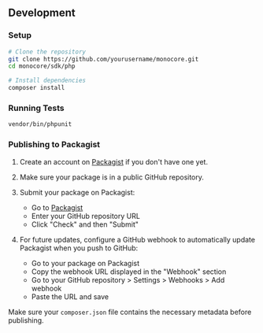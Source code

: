 ## Development

### Setup

```bash
# Clone the repository
git clone https://github.com/yourusername/monocore.git
cd monocore/sdk/php

# Install dependencies
composer install
```

### Running Tests

```bash
vendor/bin/phpunit
```

### Publishing to Packagist

1. Create an account on [Packagist](https://packagist.org/) if you don't have one yet.

2. Make sure your package is in a public GitHub repository.

3. Submit your package on Packagist:

   - Go to [Packagist](https://packagist.org/packages/submit)
   - Enter your GitHub repository URL
   - Click "Check" and then "Submit"

4. For future updates, configure a GitHub webhook to automatically update Packagist when you push to GitHub:
   - Go to your package on Packagist
   - Copy the webhook URL displayed in the "Webhook" section
   - Go to your GitHub repository > Settings > Webhooks > Add webhook
   - Paste the URL and save

Make sure your `composer.json` file contains the necessary metadata before publishing.
